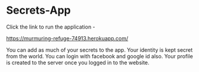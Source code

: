 # Secrets-App

Click the link to run the application - 

https://murmuring-refuge-74913.herokuapp.com/

You can add as much of your secrets to the app. Your identity is kept secret from the world.
You can login with facebook and google id also.
Your profile is created to the server once you logged in to the website.
